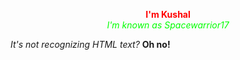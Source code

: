 <p align="center">
  <font color="FF##00"> <b> I'm Kushal </b> </font> <br/>
  <font color="00FF##"> <i> I'm known as Spacewarrior17 </i> </font>
</p>

_It's not recognizing HTML text?_
**Oh no!**
